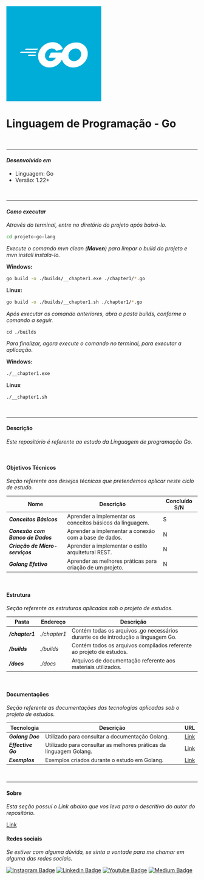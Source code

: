 <img src="./docs/images/Go-logo.png " width=250>

# Linguagem de Programação - Go

</br>

<hr>


#### ***Desenvolvido em***

- Linguagem: Go
- Versão: 1.22+

</br>

<hr>


#### ***Como executar***

*Através do terminal, entre no diretório do projeto após baixá-lo.*

```bash
cd projeto-go-lang
```

*Execute o comando mvn clean (**Maven**) para limpar o build do projeto e mvn install instala-lo.*

**Windows:**

``` bash
go build -o ./builds/__chapter1.exe ./chapter1/*.go
```

**Linux:**

``` bash
go build -o ./builds/__chapter1.sh ./chapter1/*.go
```

*Após executar os comando anteriores, abra a pasta builds, conforme o comando a seguir.*

``` 
cd ./builds
```

*Para finalizar, agora execute o comando no terminal, para executar a aplicação.*

**Windows:**

``` bash
./__chapter1.exe
```

**Linux**

``` bash
./__chapter1.sh
```

</br>

<hr>

#### **Descrição**

*Este repositório é referente ao estudo da Linguagem de programação Go.*

</br>

#### **Objetivos Técnicos**

*Seção referente aos desejos técnicos que pretendemos aplicar neste ciclo de estudo.*

| Nome                             | Descrição                                                 | Concluído S/N |
| -------------------------------- | --------------------------------------------------------- | ------------- |
| ***Conceitos Básicos***          | Aprender a implementar os conceitos básicos da linguagem. | S             |
| ***Conexão com Banco de Dados*** | Aprender a implementar a conexão com a base de dados.     | N             |
| ***Criação de Micro-serviços***  | Aprender a implementar o estilo arquitetural REST.        | N             |
| ***Golang Efetivo***             | Aprender as melhores práticas para criação de um projeto. | N             |

</br>

#### **Estrutura**

*Seção referente as estruturas aplicadas sob o projeto de estudos.*

| Pasta           | Endereço     | Descrição                                                    |
| --------------- | ------------ | ------------------------------------------------------------ |
| ***/chapter1*** | *./chapter1* | Contém todas os arquivos .go necessários durante os de introdução a linguagem Go. |
| ***/builds***   | *./builds*   | Contém todos os arquivos compilados referente ao projeto de estudos. |
| ***/docs***     | *./docs*     | Arquivos de documentação referente aos materiais utilizados. |

</br>

#### **Documentações**

*Seção referente as documentações das tecnologias aplicadas sob o projeto de estudos.*

| Tecnologia         | Descrição                                                    | URL                                     |
| ------------------ | ------------------------------------------------------------ | --------------------------------------- |
| ***Golang Doc***   | Utilizado para consultar a documentação Golang.              | [Link](https://go.dev/doc/)             |
| ***Effective Go*** | Utilizado para consultar as melhores práticas da linguagem Golang. | [Link](https://go.dev/doc/effective_go) |
| ***Exemplos***     | Exemplos criados durante o estudo em Golang.                 | [Link](./docs/pages/Examples.md)        |

</br>

<hr>


#### **Sobre**

*Esta seção possuí o Link abaixo que vos leva para o descritivo do autor do repositório.*

[Link](./docs/pages/Author.md)

#### **Redes sociais**

*Se estiver com alguma dúvida, se sinta a vontade para me chamar em alguma das redes sociais.*

[![Instagram Badge](https://img.shields.io/badge/-instagram-red?style=for-the-badge&logo=instagram&logoColor=white&link=https://github.com/DiegoJCordeiro)](https://www.instagram.com/developer.mano/) [![Linkedin Badge](https://img.shields.io/badge/-Linkedin-blue?style=for-the-badge&logo=Linkedin&logoColor=white&link=https://github.com/DiegoJCordeiro)](https://www.linkedin.com/in/diego-cordeiro-552948229/) [![Youtube Badge](https://img.shields.io/badge/-Youtube-red?style=for-the-badge&logo=Youtube&logoColor=white&link=https://github.com/DiegoJCordeiro)](https://www.youtube.com/@manodev5540) [![Medium Badge](https://img.shields.io/badge/-Medium-black?style=for-the-badge&logo=Medium&logoColor=white&link=https://github.com/DiegoJCordeiro)](https://medium.com/@diegocordeiro.contatos) 